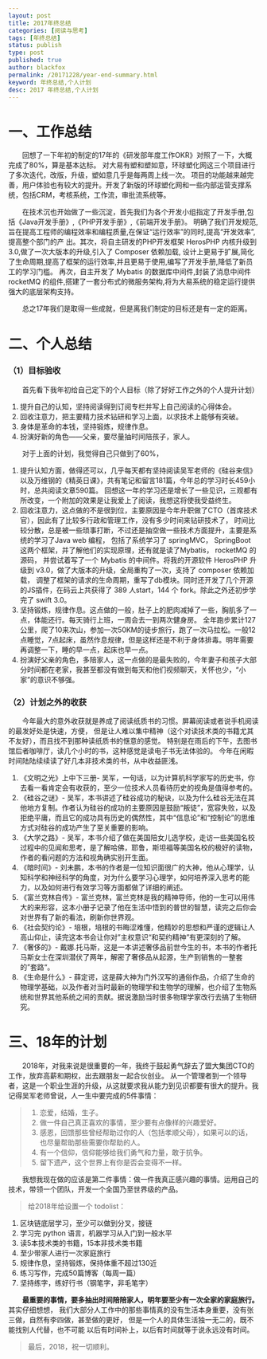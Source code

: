 ```yaml
---
layout: post
title: 2017年终总结
categories: [阅读与思考]
tags: [年终总结]
status: publish
type: post
published: true
author: blackfox
permalink: /20171228/year-end-summary.html
keyword: 年终总结,个人计划
desc: 2017 年终总结,个人计划
---
```


一、工作总结
======

&emsp;&emsp;回想了一下年初的制定的17年的《研发部年度工作OKR》对照了一下，大概完成了80%，算是基本达标。
对大易有塑和塑如意，环球塑化网这三个项目进行了多次迭代，改版，升级，塑如意几乎是每两周上线一次。
项目的功能越来越完善，用户体验也有较大的提升。开发了新版的环球塑化网和一些内部运营支撑系统，包括CRM，考核系统，工作流，审批流系统等。

&emsp;&emsp;在技术沉也开始做了一些沉淀，首先我们为各个开发小组指定了开发手册,包括《Java开发手册》,《PHP开发手册》,《前端开发手册》。
明确了我们开发规范,旨在提高工程师的编程效率和编程质量,在保证“运行效率”的同时,提高“开发效率”,提高整个部门的产
出。其次，将自主研发的PHP开发框架 HerosPHP 内核升级到 3.0,做了一次大版本的升级,引入了 Composer 依赖加载,
设计上更易于扩展,简化了生命周期,提高了框架的运行效率,并且更易于使用,编写了开发手册,降低了新员工的学习门槛。
再次，自主开发了 Mybatis 的数据库中间件,封装了消息中间件 rocketMQ 的组件,搭建了一套分布式的微服务架构,将为大易系统的稳定运行提供强大的底层架构支持。

&emsp;&emsp;总之17年我们是取得一些成就，但是离我们制定的目标还是有一定的距离。

二、个人总结
=======

### （1）目标验收

&emsp;&emsp;首先看下我年初给自己定下的个人目标（除了好好工作之外的个人提升计划）

1. 提升自己的认知，坚持阅读得到订阅专栏并写上自己阅读的心得体会。
2. 回收注意力，把主要精力技术钻研和学习上面，以求技术上能够有突破。
3. 身体是革命的本钱，坚持锻炼，规律作息。
4. 扮演好新的角色——父亲，要尽量抽时间陪孩子，家人。

&emsp;&emsp;对于上面的计划，我觉得自己只做到了60%，

1. 提升认知方面，做得还可以，几乎每天都有坚持阅读吴军老师的《硅谷来信》以及万维钢的《精英日课》，共有笔记和留言181篇，今年总的学习时长459小时，总共阅读文章590篇。
回想这一年的学习还是增长了一些见识，三观都有所改变，一个附加的效果是让我爱上了阅读，我想这将使我受益终生。
2. 回收注意力，这点做的不是很到位，主要原因是今年升职做了CTO（首席技术官），因此有了比较多行政和管理工作，没有多少时间来钻研技术了，
时间比较分散，总是被一些琐事打断，不过还是抽空做一些技术方面提升，主要是系统的学习了Java web 编程，
包括了系统学习了 springMVC， SpringBoot 这两个框架，并了解他们的实现原理，还有就是读了Mybatis， rocketMQ 的源码，
并尝试着写了一个 Mybatis 的中间件。将我的开源软件 HerosPHP 升级到 v3.0，做了大版本的升级，全局重构了一次，支持了 composer 依赖加载，
调整了框架的请求的生命周期，重写了db模块。同时还开发了几个开源的JS插件，在码云上共获得了 389 人start，144 个 fork。除此之外还初步学完了 swift 3.0。
3. 坚持锻炼，规律作息。这点做的一般，肚子上的肥肉减掉了一些，胸肌多了一点，体能还行。每天骑行上班，一周会去一到两次健身房。
全年跑步累计127公里，爬了10来次山，参加一次50KM的徒步旅行，跑了一次马拉松。一般12点睡觉，7点起床，虽然作息规律，但是这样还是不利于身体排毒。明年需要再调整一下，睡的早一点，起床也早一点。
4. 扮演好父亲的角色，多陪家人，这一点做的是最失败的，今年妻子和孩子大部分时间都在老家，我甚至都没有做到每天和他们视频聊天，关怀也少，“小家”的意识不够强。

### （2）计划之外的收获

&emsp;&emsp;今年最大的意外收获就是养成了阅读纸质书的习惯。屏幕阅读或者说手机阅读的最发好处是快速，方便，
但是让人难以集中精神（这个对读技术类的书籍尤其不友好），而且找不到那种读纸质书的惬意的感觉。
特别是在雨后的下午，去图书馆后者咖啡厅，读几个小时的书，这种感觉是读电子书无法体验的。
今年在闲暇时间陆陆续续读了好几本非技术类的书，从中收益匪浅。

1. 《文明之光》上中下三册- 吴军，一句话，以为计算机科学家写的历史书，你去看一看肯定会有收获的，至少一位技术人员看待历史的视角是值得参考的。
2. 《硅谷之谜》- 吴军，本书讲述了硅谷成功的秘诀，以及为什么硅谷无法在其他地方复制。作者认为硅谷的成功的主要原因是鼓励“叛徒”，宽容失败，以及拒绝平庸，而且它的成功具有历史的偶然性，其中“信息论”和“控制论”的思维方式对硅谷的成功产生了至关重要的影响。
3. 《大学之路》- 吴军，本书介绍了做在美国陪女儿选学校，走访一些美国名校过程中的见闻和思考，是了解哈佛，耶鲁，斯坦福等美国名校的极好的读物，作者的看问题的方法和视角确实别开生面。
4. 《暗时间》- 刘未鹏，本书的作者是一位知识面很广的大神，他从心理学，认知科学和神经科学的角度，对为什么要学习心理学，如何培养深入思考的能力，以及如何进行有效学习等方面都做了详细的阐述。
5. 《富兰克林自传》- 富兰克林，富兰克林是我的精神导师，他的一生可以用伟大的来形容，这本小册子记录了他在生活中悟到的普世的智慧，读完之后你会对世界有了新的看法，刷新你世界观。
6. 《社会契约论》- 培根，培根的书晦涩难懂，他精妙的思想和严谨的逻辑让人高山仰止，读完这本书会让你对”主权意识“和契约精神”有更深刻的了解。
7. 《奢侈的》- 戴娜.托马斯，这是一本讲述奢侈品前世今生的书，本书的作者托马斯女士在深圳潜伏了两年，解密了奢侈品从起源，生产到销售的一整套的”套路“。
8. 《生命是什么》-  薛定谔，这是薛大神为门外汉写的通俗作品，介绍了生命的物理学基础，以及作者对当时最新的物理学和生物学的理解，也介绍了生物系统和世界其他系统之间的贡献。据说激励当时很多物理学家改行去搞了生物研究。

三、18年的计划
======
&emsp;&emsp;2018年，对我来说是很重要的一年，我终于鼓起勇气辞去了盟大集团CTO的工作，放弃高薪和期权，出去跟朋友一起合伙创业。
从一个管理者到一个领导者，这是一个职业生涯的升级，从这就要求我从能力到见识都要有很大的提升。我记得吴军老师曾说，人一生中要完成的5件事情：

> 1. 恋爱，结婚，生子。
> 2. 做一件自己真正喜欢的事情，至少要有点像样的兴趣爱好。
> 3. 感恩，回馈那些曾经帮助过你的人（包括孝顺父母），如果可以的话，也尽量帮助那些需要你帮助的人。
> 4. 有一个信仰，信仰能够给我们勇气和力量，敢于抗争。
> 5. 留下遗产，这个世界上有你是否会变得不一样。

&emsp;&emsp;我想我现在做的应该是第二件事情：做一件我真正感兴趣的事情。运用自己的技术，带领一个团队，开发一个全国乃至世界级的产品。

> 给2018年给设置一个 todolist：

1. 区块链底层学习，至少可以做到分叉，接链
2. 学习完 python 语言，机器学习从入门到一般水平
3. 读5本技术类的书籍，15本非技术类书籍
4. 至少带家人进行一次家庭旅行
5. 规律作息，坚持锻炼，保持体重不超过130近
6. 练习写作，完成50篇博客（每周一篇）
7. 坚持练字，练好行书（钢笔字，非毛笔字）

&emsp;&emsp;__最重要的事情，要多抽出时间陪陪家人，明年要至少有一次全家的家庭旅行。__ 其实仔细想想，
我们大部分人工作中的那些事情真的没有生活本身重要，没有张三做，自然有李四做，甚至做的更好，
但是一个人的具体生活独一无二的，既不能找别人代替，也不可能 以后有时间补上，以后有时间就等于说永远没有时间。

> 最后，2018，祝一切顺利。
